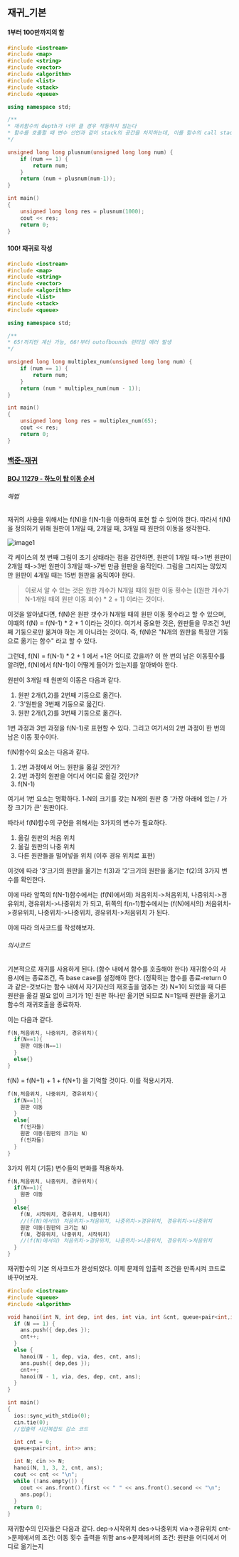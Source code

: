 ## 재귀_기본

#### 1부터 100만까지의 합

```cpp
#include <iostream>
#include <map>
#include <string>
#include <vector>
#include <algorithm>
#include <list>
#include <stack>
#include <queue>

using namespace std;

/**
* 재귀함수의 depth가 너무 클 경우 작동하지 않는다
* 함수를 호출할 때 변수 선언과 같이 stack의 공간을 차지하는데, 이를 함수의 call stack이라 하며 함수의 호출은 약 200번까지만 허용된다.
*/

unsigned long long plusnum(unsigned long long num) {
	if (num == 1) {
		return num;
	}
	return (num + plusnum(num-1));
}

int main()
{
	unsigned long long res = plusnum(1000);
	cout << res;
	return 0;
}
```

#### 100! 재귀로 작성

```cpp
#include <iostream>
#include <map>
#include <string>
#include <vector>
#include <algorithm>
#include <list>
#include <stack>
#include <queue>

using namespace std;

/**
* 65!까지만 계산 가능, 66!부터 outofbounds 런타임 에러 발생
*/

unsigned long long multiplex_num(unsigned long long num) {
	if (num == 1) {
		return num;
	}
	return (num * multiplex_num(num - 1));
}

int main()
{
	unsigned long long res = multiplex_num(65);
	cout << res;
	return 0;
}
```

### [백준-재귀](https://www.acmicpc.net/step/19)

#### [BOJ 11279 - 하노이 탑 이동 순서](https://www.acmicpc.net/problem/11729)

###### 해법
재귀의 사용을 위해서는 f(N)을 f(N-1)을 이용하여 표현 할 수 있어야 한다.
따라서 f(N)을 정의하기 위해 원판이 1개일 때, 2개일 때, 3개일 때 원판의 이동을 생각한다.

![image1](https://github.com/minsung-kwon/AlgorithmStudy/assets/87001868/c7d1f1d9-c490-47ec-95b5-2029b8056b09)

각 케이스의 첫 번째 그림이 초기 상태라는 점을 감안하면,
원판이 1개일 때->1번
원판이 2개일 때->3번
원판이 3개일 때->7번
만큼 원판을 움직인다.
그림을 그리지는 않았지만 원판이 4개일 때는 15번 원판을 움직여야 한다.

> 이로서 알 수 있는 것은 원판 개수가 N개일 때의 원판 이동 횟수는 [(원판 개수가 N-1개일 때의 원판 이동 회수) * 2 + 1] 이라는 것이다.

이것을 알아냈다면, f(N)은 원판 갯수가 N개일 때의 원판 이동 횟수라고 할 수 있으며, 이떄의 f(N) = f(N-1) * 2 + 1 이라는 것이다.
여기서 중요한 것은, 원판들을 무조건 3번째 기둥으로만 옮겨야 하는 게 아니라는 것이다.
즉, f(N)은 "N개의 원판을 특정안 기둥으로 옮기는 함수" 라고 할 수 있다.

그런데, f(N) = f(N-1) * 2 + 1 에서 +1은 어디로 갔을까?
이 한 번의 남은 이동횟수를 알려면, f(N)에서 f(N-1)이 어떻게 들어가 있는지를 알아봐야 한다.

원판이 3개일 때 원판의 이동은 다음과 같다.
1. 원판 2개(1,2)를 2번째 기둥으로 옮긴다.
2. '3'원판을 3번째 기둥으로 옮긴다.
3. 원판 2개(1,2)를 3번째 기둥으로 옮긴다.

1번 과정과 3번 과정을 f(N-1)로 표현할 수 있다.
그리고 여기서의 2번 과정이 한 번의 남은 이동 횟수이다.

f(N)함수의 요소는 다음과 같다.
1. 2번 과정에서 어느 원판을 옮길 것인가?
2. 2번 과정의 원판을 어디서 어디로 옮길 것인가?
3. f(N-1)

여기서 1번 요소는 명확하다.
1-N의 크기를 갖는 N개의 원판 중 '가장 아래에 있는 / 가장 크기가 큰' 원판이다.

따라서 f(N)함수의 구현을 위해서는 3가지의 변수가 필요하다.
1. 옮길 원판의 처음 위치
2. 옮길 원판의 나중 위치
3. 다른 원판들을 밀어넣을 위치 (이후 경유 위치로 표현)

이것에 따라 '3'크기의 원판을 옮기는 f(3)과 '2'크기의 원판을 옮기는 f(2)의 3가지 변수를 확인한다.



이에 따라 앞쪽의 f(N-1)함수에서는 (f(N)에서의) 처음위치->처음위치, 나중위치->경유위치, 경유위치->나중위치 가 되고,
	 뒤쪽의 f(n-1)함수에서는 (f(N)에서의) 처음위치->경유위치, 나중위치->나중위치, 경유위치->처음위치 가 된다.

이에 따라 의사코드를 작성해보자.

###### 의사코드

기본적으로 재귀를 사용하게 된다. (함수 내에서 함수를 호출해야 한다)
재귀함수의 사용시에는 종료조건, 즉 base case를 설정해야 한다. (정확히는 함수를 종료-return 0과 같은-것보다는 함수 내에서 자기자신의 재호출을 멈추는 것)
N=1이 되었을 때 다른 원판을 옮길 필요 없이 크기가 1인 원판 하나만 옮기면 되므로 N=1일때 원판을 옮기고 함수의 재귀호출을 종료하자.

이는 다음과 같다.
```cpp
f(N,처음위치, 나중위치, 경유위치){
  if(N==1){
    원판 이동(N==1)
  }
  else{}
}
```

f(N) = f(N+1) + 1 + f(N+1) 을 기억할 것이다. 이를 적용시키자.
```cpp
f(N,처음위치, 나중위치, 경유위치){
  if(N==1){
    원판 이동
  }
  else{
    f(인자들)
    원판 이동(원판의 크기는 N)
    f(인자들)
  }
}
```

3가지 위치 (기둥) 변수들의 변화를 적용하자.
```cpp
f(N,처음위치, 나중위치, 경유위치){
  if(N==1){
    원판 이동
  }
  else{
    f(N, 시작위치, 경유위치, 나중위치)
    //(f(N)에서의) 처음위치->처음위치, 나중위치->경유위치, 경유위치->나중위치
    원판 이동(원판의 크기는 N)
    f(N, 경유위치, 나중위치, 시작위치)
    //(f(N)에서의) 처음위치->경유위치, 나중위치->나중위치, 경유위치->처음위치
  }
}
```

재귀함수의 기본 의사코드가 완성되었다.
이제 문제의 입출력 조건을 만족시켜 코드로 바꾸어보자.

```cpp
#include <iostream>
#include <queue>
#include <algorithm>

void hanoi(int N, int dep, int des, int via, int &cnt, queue<pair<int,int>> &ans) {
  if (N == 1) {
    ans.push({ dep,des });
    cnt++;
  }
  else {
    hanoi(N - 1, dep, via, des, cnt, ans);
    ans.push({ dep,des });
    cnt++;
    hanoi(N - 1, via, des, dep, cnt, ans);
  }
}

int main()
{
  ios::sync_with_stdio(0);
  cin.tie(0);
  //입출력 시간복잡도 감소 코드

  int cnt = 0;
  queue<pair<int, int>> ans;

  int N; cin >> N;
  hanoi(N, 1, 3, 2, cnt, ans);
  cout << cnt << "\n";
  while (!ans.empty()) {
    cout << ans.front().first << " " << ans.front().second << "\n";
    ans.pop();
  }
  return 0;
}
```

재귀함수의 인자들은 다음과 같다.
dep->시작위치
des->나중위치
via->경유위치
cnt->문제에서의 조건: 이동 횟수 출력을 위함
ans->문제에서의 조건: 원판을 어디에서 어디로 옮기는지
